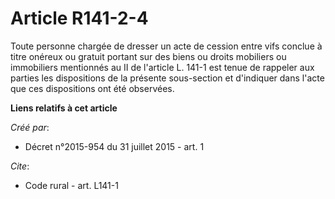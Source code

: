 # Article R141-2-4

Toute personne chargée de dresser un acte de cession entre vifs conclue à titre onéreux ou gratuit portant sur des biens ou
droits mobiliers ou immobiliers mentionnés au II de l'article L. 141-1 est tenue de rappeler aux parties les dispositions de
la présente sous-section et d'indiquer dans l'acte que ces dispositions ont été observées.

**Liens relatifs à cet article**

_Créé par_:

  - Décret n°2015-954 du 31 juillet 2015 - art. 1

_Cite_:

  - Code rural - art. L141-1

